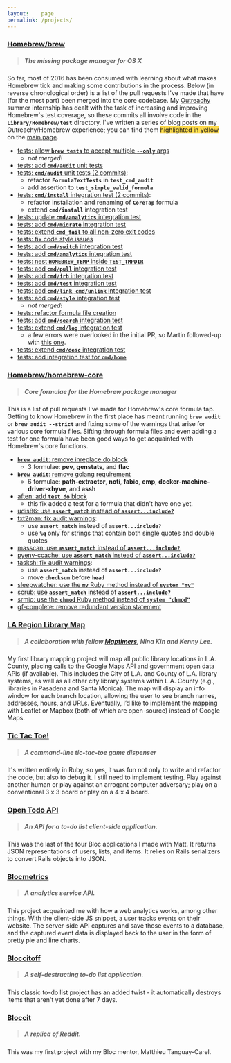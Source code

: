```yaml
---
layout:    page
permalink: /projects/
---
```


<h3><a href="https://github.com/Homebrew/brew">Homebrew/brew</a></h3>

>##### The missing package manager for OS X

So far, most of 2016 has been consumed with learning about what makes Homebrew tick and making some contributions in the process. Below (in reverse chronological order) is a list of the pull requests I've made that have (for the most part) been merged into the core codebase. My [Outreachy](https://www.gnome.org/outreachy/) summer internship has dealt with the task of increasing and improving Homebrew's test coverage, so these commits all involve code in the **`Library/Homebrew/test`** directory. I've written a series of blog posts on my Outreachy/Homebrew experience; you can find them <span style="background-color: #ffdb4d">highlighted in yellow</span> on the [main page]({{site.url}}/).

- [tests: allow **`brew tests`** to accept multiple **`--only`** args](https://github.com/Homebrew/brew/pull/726)
	- *not merged!*
- [tests: add **`cmd/audit`** unit tests](https://github.com/Homebrew/brew/pull/704)
- [tests: **`cmd/audit`** unit tests (2 commits)](https://github.com/Homebrew/brew/pull/682):
	- refactor **`FormulaTextTests`** in **`test_cmd_audit`**
	- add assertion to **`test_simple_valid_formula`**
- [tests: **`cmd/install`** integration test (2 commits)](https://github.com/Homebrew/brew/pull/626):
	- refactor installation and renaming of **`CoreTap`** formula
	- extend **`cmd/install`** integration test
- [tests: update **`cmd/analytics`** integration test](https://github.com/Homebrew/brew/pull/617)
- [tests: add **`cmd/migrate`** integration test](https://github.com/Homebrew/brew/pull/601)
- [tests: extend **`cmd_fail`** to all non-zero exit codes](https://github.com/Homebrew/brew/pull/595)
- [tests: fix code style issues](https://github.com/Homebrew/brew/pull/587)
- [tests: add **`cmd/switch`** integration test](https://github.com/Homebrew/brew/pull/559)
- [tests: add **`cmd/analytics`** integration test](https://github.com/Homebrew/brew/pull/558)
- [tests: nest **`HOMEBREW_TEMP`** inside **`TEST_TMPDIR`**](https://github.com/Homebrew/brew/pull/554)
- [tests: add **`cmd/pull`** integration test](https://github.com/Homebrew/brew/pull/525)
- [tests: add **`cmd/irb`** integration test](https://github.com/Homebrew/brew/pull/501)
- [tests: add **`cmd/test`** integration test](https://github.com/Homebrew/brew/pull/500)
- [tests: add **`cmd/link`**, **`cmd/unlink`** integration test](https://github.com/Homebrew/brew/pull/398)
- [tests: add **`cmd/style`** integration test](https://github.com/Homebrew/brew/pull/388)
	- *not merged!*
- [tests: refactor formula file creation](https://github.com/Homebrew/brew/pull/370)
- [tests: add **`cmd/search`** integration test](https://github.com/Homebrew/brew/pull/356)
- [tests: extend **`cmd/log`** integration test](https://github.com/Homebrew/brew/pull/333)
	- a few errors were overlooked in the initial PR, so Martin followed-up with [this one](https://github.com/Homebrew/brew/pull/350).
- [tests: extend **`cmd/desc`** integration test](https://github.com/Homebrew/brew/pull/314)
- [tests: add integration test for **`cmd/home`**](https://github.com/Homebrew/brew/pull/305)

<h3><a href="https://github.com/Homebrew/brew">Homebrew/homebrew-core</a></h3>

>##### Core formulae for the Homebrew package manager

This is a list of pull requests I've made for Homebrew's core formula tap. Getting to know Homebrew in the first place has meant running **`brew audit`** or **`brew audit --strict`** and fixing some of the warnings that arise for various core formula files. Sifting through formula files and even adding a test for one formula have been good ways to get acquainted with Homebrew's core functions.

- [**`brew audit`**: remove inreplace do block](https://github.com/Homebrew/homebrew-core/pull/3402)
	- 3 formulae: **pev**, **genstats**, and **flac**
- [**`brew audit`**: remove golang requirement](https://github.com/Homebrew/homebrew-core/pull/2917)
	- 6 formulae: **path-extractor**, **noti**, **fabio**, **emp**, **docker-machine-driver-xhyve**, and **assh**
- [aften: add **`test do`** block](https://github.com/Homebrew/homebrew-core/pull/304)
	- this fix added a test for a formula that didn't have one yet.
- [udis86: use **`assert_match`** instead of **`assert...include?`**](https://github.com/Homebrew/homebrew-core/pull/112)
- [txt2man: fix audit warnings](https://github.com/Homebrew/homebrew-core/pull/111):
	- use **`assert_match`** instead of **`assert...include?`**
	- use **`%q`** only for strings that contain both single quotes and double quotes
- [masscan: use **`assert_match`** instead of **`assert...include?`**](https://github.com/Homebrew/homebrew-core/pull/96)
- [pyenv-ccache: use **`assert_match`** instead of **`assert...include?`**](https://github.com/Homebrew/homebrew-core/pull/89)
- [tasksh: fix audit warnings](https://github.com/Homebrew/homebrew-core/pull/86):
	- use **`assert_match`** instead of **`assert...include?`**
	- move **`checksum`** before **`head`**
- [sleepwatcher: use the **`mv`** Ruby method instead of **`system "mv"`**](https://github.com/Homebrew/homebrew/pull/50503)
- [scrub: use **`assert_match`** instead of **`assert...include?`**](https://github.com/Homebrew/homebrew/pull/50328)
- [srmio: use the **`chmod`** Ruby method instead of **`system "chmod"`**](https://github.com/Homebrew/homebrew/pull/50189)
- [gf-complete: remove redundant version statement](https://github.com/Homebrew/homebrew/pull/50151)

<h3><a href="https://github.com/rhubarb-crew/la-region-library-map">LA Region Library Map</a></h3>

>##### A collaboration with fellow [Maptimers](https://github.com/maptimeLA/), Nina Kin and Kenny Lee.

My first library mapping project will map all public library locations in L.A. County, placing calls to the Google Maps API and government open data APIs (if available). This includes the City of L.A. and County of L.A. library systems, as well as all other city library systems within L.A. County (e.g., libraries in Pasadena and Santa Monica). The map will display an info window for each branch location, allowing the user to see branch names, addresses, hours, and URLs. Eventually, I’d like to implement the mapping with Leaflet or Mapbox (both of which are open-source) instead of Google Maps.

<h3><a href="https://github.com/eirinikos/ruby-bites#tictactoerb">Tic Tac Toe!</a></h3>

>##### A command-line tic-tac-toe game dispenser

It's written entirely in Ruby, so yes, it was fun not only to write and refactor the code, but also to debug it. I still need to implement testing. Play against another human or play against an arrogant computer adversary; play on a conventional 3 x 3 board or play on a 4 x 4 board.

<h3><a href="https://github.com/eirinikos/open-todo-api">Open Todo API</a></h3>

>##### An API for a to-do list client-side application.

This was the last of the four Bloc applications I made with Matt. It returns JSON representations of users, lists, and items. It relies on Rails serializers to convert Rails objects into JSON.

<h3><a href="https://kao-blocmetrics.herokuapp.com">Blocmetrics</a></h3>

>##### A analytics service API.

This project acquainted me with how a web analytics works, among other things. With the client-side JS snippet, a user tracks events on their website. The server-side API captures and save those events to a database, and the captured event data is displayed back to the user in the form of pretty pie and line charts.

<h3><a href="https://kao-bloccitoff.herokuapp.com">Bloccitoff</a></h3>

>##### A self-destructing to-do list application.

This classic to-do list project has an added twist - it automatically destroys items that aren't yet done after 7 days.

<h3><a href="https://kao-bloccit.herokuapp.com">Bloccit</a></h3>

>##### A replica of Reddit.

This was my first project with my Bloc mentor, Matthieu Tanguay-Carel.
